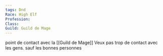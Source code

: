 ```yaml
---
tags: Dnd
Race: High Elf
Profession:
Class:
Guild: Guild de Mage
---
```

point de contact avec la [[Guild de Mage]]
Veux pas trop de contact avec les gens. sauf les bonnes personnes
